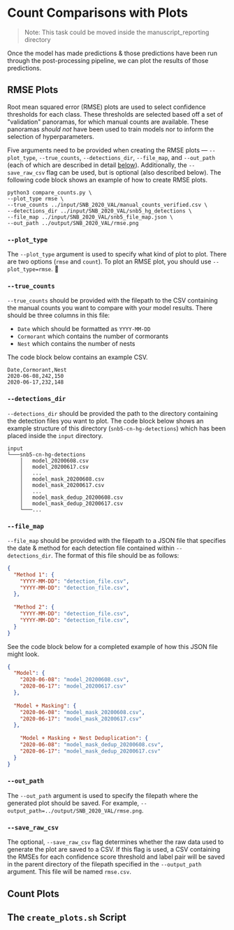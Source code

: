 # Count Comparisons with Plots
> Note: This task could be moved inside the manuscript_reporting directory

Once the model has made predictions & those predictions have been run through
the post-processing pipeline, we can plot the results of those predictions.

## RMSE Plots
Root mean squared error (RMSE) plots are used to select confidence thresholds
for each class. These thresholds are selected based off a set of "validation"
panoramas, for which manual counts are available. These panoramas _should not_ 
have been used to train models nor to inform the selection of hyperparameters. 

Five arguments need to be provided when creating the RMSE plots &mdash; 
`--plot_type`, `--true_counts`, `--detections_dir`, `--file_map`, and
`--out_path` (each of which are described in detail [below](#arg-detail)).
Additionally, the `--save_raw_csv` flag can be used, but is optional (also
described below). The following code block shows an example of how to create
RMSE plots.
```commandline
python3 compare_counts.py \
--plot_type rmse \
--true_counts ../input/SNB_2020_VAL/manual_counts_verified.csv \
--detections_dir ../input/SNB_2020_VAL/snb5_hg_detections \
--file_map ../input/SNB_2020_VAL/snb5_file_map.json \
--out_path ../output/SNB_2020_VAL/rmse.png
```

<a name='arg-detail'></a>
### `--plot_type`
The `--plot_type` argument is used to specify what kind of plot to plot. There
are two options (`rmse` and `count`). To plot an RMSE plot, you should use
`--plot_type=rmse`. :exploding_head:
### `--true_counts`
`--true_counts` should be provided with the filepath to the CSV containing the 
manual counts you want to compare with your model results. There should be three
columns in this file:   
* `Date` which should be formatted as 
`YYYY-MM-DD`
* `Cormorant` which contains the number of cormorants
* `Nest` which contains the number of nests    

The code block below contains an example CSV.
```csv
Date,Cormorant,Nest
2020-06-08,242,150
2020-06-17,232,148
```
### `--detections_dir`
`--detections_dir` should be provided the path to the directory containing the
detection files you want to plot. The code block below shows an example
structure of this directory (`snb5-cn-hg-detections`) which has been placed
inside the `input` directory.
```commandline
input
└───snb5-cn-hg-detections
    │   model_20200608.csv
    │   model_20200617.csv
    │   ...
    │   model_mask_20200608.csv
    │   model_mask_20200617.csv
    │   ...
    │   model_mask_dedup_20200608.csv
    │   model_mask_dedup_20200617.csv
    └───...
```
### `--file_map`
`--file_map` should be provided with the filepath to a JSON file that specifies
the date & method for each detection file contained within `--detections_dir`.
The format of this file should be as follows: 
```json
{
  "Method 1": {
    "YYYY-MM-DD": "detection_file.csv",
    "YYYY-MM-DD": "detection_file.csv",
  },
  
  "Method 2": {
    "YYYY-MM-DD": "detection_file.csv",
    "YYYY-MM-DD": "detection_file.csv",
  }
}
```
See the code block below for a completed example of how this JSON file might
look.
```json
{
  "Model": {
    "2020-06-08": "model_20200608.csv",
    "2020-06-17": "model_20200617.csv"
  },
  
  "Model + Masking": {
    "2020-06-08": "model_mask_20200608.csv",
    "2020-06-17": "model_mask_20200617.csv"
  },
  
    "Model + Masking + Nest Deduplication": {
    "2020-06-08": "model_mask_dedup_20200608.csv",
    "2020-06-17": "model_mask_dedup_20200617.csv"
  }
}
```

### `--out_path`
The `--out_path` argument is used to specify the filepath where the generated
plot should be saved. For example, 
`--output_path=../output/SNB_2020_VAL/rmse.png`. 

### `--save_raw_csv`
The optional, `--save_raw_csv` flag determines whether the raw data used to
generate the plot are saved to a CSV. If this flag is used, a CSV containing the
RMSEs for each confidence score threshold and label pair will be saved in
the parent directory of the filepath specified in the `--output_path` argument.
This file will be named `rmse.csv`.  

## Count Plots

## The `create_plots.sh` Script
